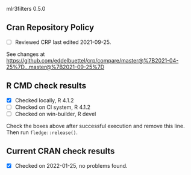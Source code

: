 mlr3filters 0.5.0

## Cran Repository Policy

- [ ] Reviewed CRP last edited 2021-09-25.

See changes at https://github.com/eddelbuettel/crp/compare/master@%7B2021-04-25%7D...master@%7B2021-09-25%7D

## R CMD check results

- [x] Checked locally, R 4.1.2
- [ ] Checked on CI system, R 4.1.2
- [ ] Checked on win-builder, R devel

Check the boxes above after successful execution and remove this line. Then run `fledge::release()`.

## Current CRAN check results

- [x] Checked on 2022-01-25, no problems found.
